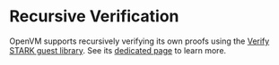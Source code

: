 # Recursive Verification

OpenVM supports recursively verifying its own proofs using the [Verify STARK guest library](https://github.com/openvm-org/openvm/tree/main/guest-libs/verify_stark). See its [dedicated page](../guest-libs/verify-stark.md) to learn more.